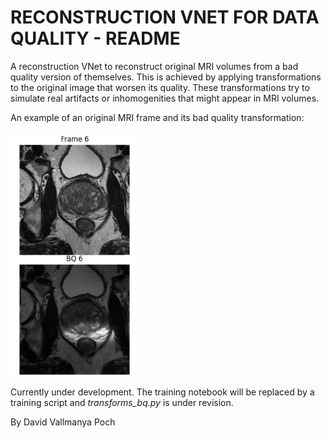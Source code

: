 # RECONSTRUCTION VNET FOR DATA QUALITY - README

A reconstruction VNet to reconstruct original MRI volumes from a bad quality version of themselves. This is achieved by applying transformations to the original image that worsen its quality. These transformations try to simulate real artifacts or inhomogenities that might appear in MRI volumes. 

An example of an original MRI frame and its bad quality transformation:

<!---
![Example Preview](https://github.com//fabibombo/rec_vnet_quality/blob/main/pictures/bad_quality_example.png?raw=true)
-->

<img src="https://github.com/fabibombo/rec_vnet_quality/blob/main/pictures/bad_quality_example.png?raw=true" alt="Example Preview" width="200">

Currently under development. The training notebook will be replaced by a training script and *transforms_bq.py* is under revision.

By David Vallmanya Poch
